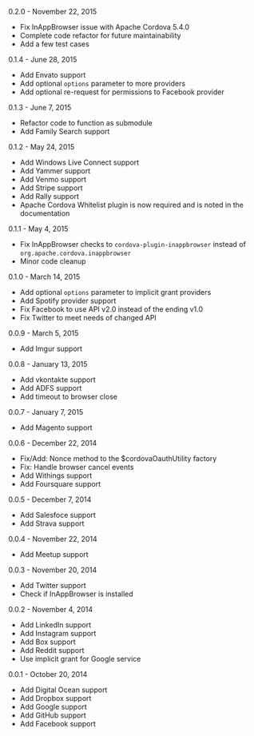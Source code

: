 0.2.0 - November 22, 2015

* Fix InAppBrowser issue with Apache Cordova 5.4.0
* Complete code refactor for future maintainability
* Add a few test cases

0.1.4 - June 28, 2015

* Add Envato support
* Add optional `options` parameter to more providers
* Add optional re-request for permissions to Facebook provider

0.1.3 - June 7, 2015

* Refactor code to function as submodule
* Add Family Search support

0.1.2 - May 24, 2015

* Add Windows Live Connect support
* Add Yammer support
* Add Venmo support
* Add Stripe support
* Add Rally support
* Apache Cordova Whitelist plugin is now required and is noted in the documentation

0.1.1 - May 4, 2015

* Fix InAppBrowser checks to `cordova-plugin-inappbrowser` instead of `org.apache.cordova.inappbrowser`
* Minor code cleanup

0.1.0 - March 14, 2015

* Add optional `options` parameter to implicit grant providers
* Add Spotify provider support
* Fix Facebook to use API v2.0 instead of the ending v1.0
* Fix Twitter to meet needs of changed API

0.0.9 - March 5, 2015

* Add Imgur support

0.0.8 - January 13, 2015

* Add vkontakte support
* Add ADFS support
* Add timeout to browser close

0.0.7 - January 7, 2015

* Add Magento support

0.0.6 - December 22, 2014

* Fix/Add: Nonce method to the $cordovaOauthUtility factory
* Fix: Handle browser cancel events
* Add Withings support
* Add Foursquare support

0.0.5 - December 7, 2014

* Add Salesfoce support
* Add Strava support

0.0.4 - November 22, 2014

* Add Meetup support

0.0.3 - November 20, 2014

* Add Twitter support
* Check if InAppBrowser is installed

0.0.2 - November 4, 2014

* Add LinkedIn support
* Add Instagram support
* Add Box support
* Add Reddit support
* Use implicit grant for Google service

0.0.1 - October 20, 2014

* Add Digital Ocean support
* Add Dropbox support
* Add Google support
* Add GitHub support
* Add Facebook support
